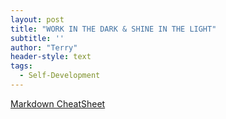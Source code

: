 ```yaml
---
layout: post
title: "WORK IN THE DARK & SHINE IN THE LIGHT"
subtitle: ''
author: "Terry"
header-style: text
tags:
  - Self-Development
---
```


[Markdown CheatSheet](https://quickref.me/markdown)